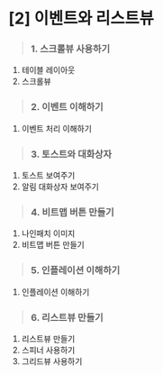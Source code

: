 # [2] 이벤트와 리스트뷰

> ### 1. 스크롤뷰 사용하기
1) 테이블 레이아웃
2) 스크롤뷰

> ### 2. 이벤트 이해하기
1) 이벤트 처리 이해하기

> ### 3. 토스트와 대화상자
1) 토스트 보여주기
2) 알림 대화상자 보여주기

> ### 4. 비트맵 버튼 만들기
1) 나인패치 이미지
2) 비트맵 버튼 만들기

> ### 5. 인플레이션 이해하기
1) 인플레이션 이해하기

> ### 6. 리스트뷰 만들기
1) 리스트뷰 만들기
2) 스피너 사용하기
3) 그리드뷰 사용하기
